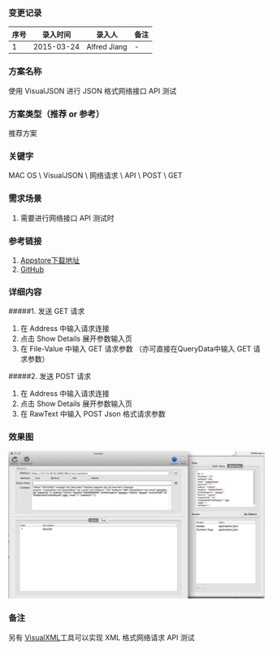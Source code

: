 ### 变更记录
| 序号 | 录入时间 | 录入人 | 备注 |
| -- | -- | -- | -- |
| 1 | 2015-03-24 | Alfred Jiang | - |

### 方案名称
使用 VisualJSON 进行 JSON 格式网络接口 API 测试

### 方案类型（推荐 or 参考）
推荐方案

### 关键字
MAC OS \ VisualJSON \ 网络请求 \ API \ POST \ GET

### 需求场景
1. 需要进行网络接口 API 测试时

### 参考链接
1. [Appstore下载地址](https://itunes.apple.com/us/app/visual-json/id488709442?mt=12)
2. [GitHub](https://github.com/youknowone/VisualJSON)

### 详细内容

#####1. 发送 GET 请求
1. 在 Address 中输入请求连接
2. 点击 Show Details 展开参数输入页
3. 在 File-Value 中输入 GET 请求参数 （亦可直接在QueryData中输入 GET 请求参数）

#####2. 发送 POST 请求
1. 在 Address 中输入请求连接
2. 点击 Show Details 展开参数输入页
3. 在 RawText 中输入 POST Json 格式请求参数

### 效果图
![VisualJSON](images/VisualJSON.png)

### 备注
另有 [VisualXML](https://itunes.apple.com/us/app/visual-xml/id617516344?mt=12)工具可以实现 XML 格式网络请求 API 测试
